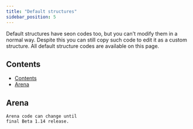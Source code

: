 ```yaml
---
title: "Default structures"
sidebar_position: 5
---
```


Default structures have seon codes too, but you can't modify them in a normal way. Despite this you
can still copy such code to edit it as a custom structure. All default structure codes are available on this page.

## Contents

- [Contents](#contents)
- [Arena](#arena)

## Arena

```text showLineNumbers
Arena code can change until
final Beta 1.14 release.
```